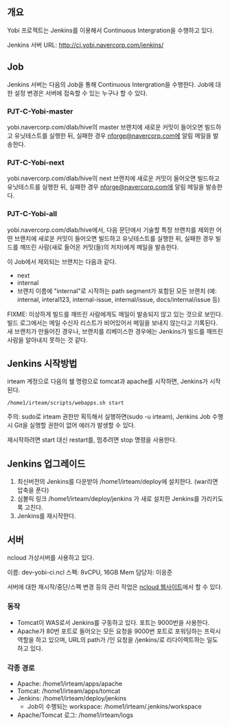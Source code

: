 개요
----

Yobi 프로젝트는 Jenkins를 이용해서 Continuous Intergration을 수행하고 있다.

Jenkins 서버 URL: http://ci.yobi.navercorp.com/jenkins/

Job
---

Jenkins 서버는 다음의 Job을 통해 Continuous Intergration을 수행한다. Job에 대한
설정 변경은 서버에 접속할 수 있는 누구나 할 수 있다.

### PJT-C-Yobi-master

yobi.navercorp.com/dlab/hive의 master 브랜치에 새로운 커밋이 들어오면 빌드하고
유닛테스트를 실행한 뒤, 실패한 경우 nforge@navercorp.com에 알림 메일을
발송한다.

### PJT-C-Yobi-next

yobi.navercorp.com/dlab/hive의 next 브랜치에 새로운 커밋이 들어오면 빌드하고
유닛테스트를 실행한 뒤, 실패한 경우 nforge@navercorp.com에 알림 메일을
발송한다.

### PJT-C-Yobi-all

yobi.navercorp.com/dlab/hive에서, 다음 문단에서 기술할 특정 브랜치를 제외한
어떤 브랜치에 새로운 커밋이 들어오면 빌드하고 유닛테스트를 실행한 뒤, 실패한
경우 빌드를 깨뜨린 사람(새로 들어온 커밋(들)의 저자)에게 메일을 발송한다.

이 Job에서 제외되는 브랜치는 다음과 같다.

* next
* internal
* 브랜치 이름에 "internal"로 시작하는 path segment가 포함된 모든 브랜치 (예:
  internal, interal123, internal-issue, internal/issue, docs/internal/issue 등)

FIXME: 이상하게 빌드를 깨뜨린 사람에게도 메일이 발송되지 않고 있는 것으로
보인다. 빌드 로그에서는 메일 수신자 리스트가 비어있어서 메일을 보내지 않는다고
기록된다. 새 브랜치가 만들어진 경우나, 브랜치를 리베이스한 경우에는 Jenkins가
빌드를 깨뜨린 사람을 알아내지 못하는 것 같다.

Jenkins 시작방법
----------------

irteam 계정으로 다음의 쉘 명령으로 tomcat과 apache를 시작하면, Jenkins가 시작된다.

    /home1/irteam/scripts/webapps.sh start

주의: sudo로 irteam 권한만 획득해서 실행하면(sudo -u irteam), Jenkins Job 수행
시 Git을 실행할 권한이 없어 에러가 발생할 수 있다.

재시작하려면 start 대신 restart를, 멈추려면 stop 명령을 사용한다.

Jenkins 업그레이드
------------------

1. 최신버전의 Jenkins를 다운받아 /home1/irteam/deploy에 설치한다. (war라면 압축을 푼다)
2. 심볼릭 링크 /home1/irteam/deploy/jenkins 가 새로 설치한 Jenkins를 가리키도록 고친다.
3. Jenkins를 재시작한다.

서버
----

ncloud 가상서버를 사용하고 있다.

이름: dev-yobi-ci.ncl
스펙: 8vCPU, 16GB Mem
담당자: 이응준

서버에 대한 재시작/중단/스펙 변경 등의 관리 작업은
[ncloud 웹사이트](http://ncloud.nhncorp.com/)에서 할 수 있다.

### 동작

* Tomcat이 WAS로서 Jenkins를 구동하고 있다. 포트는 9000번을 사용한다.
* Apache가 80번 포트로 들어오는 모든 요청을 9000번 포트로 포워딩하는 프락시
  역할을 하고 있으며, URL의 path가 /인 요청을 /jenkins/로 리다이렉트하는 일도
  하고 있다.

### 각종 경로

* Apache: /home1/irteam/apps/apache
* Tomcat: /home1/irteam/apps/tomcat
* Jenkins: /home1/irteam/deploy/jenkins
    * Job이 수행되는 workspace: /home1/irteam/.jenkins/workspace
* Apache/Tomcat 로그: /home1/irteam/logs
